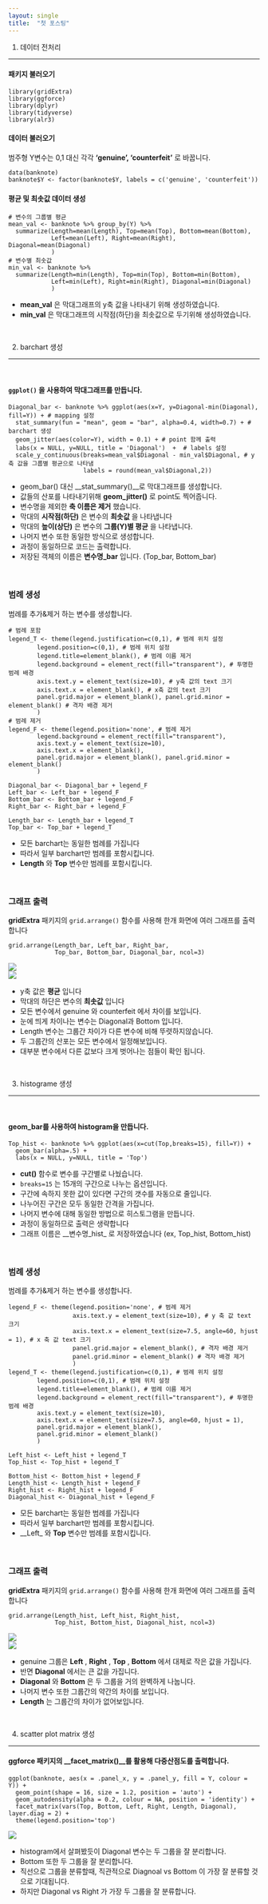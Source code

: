 ```yaml
---
layout: single
title:  "첫 포스팅"
---
```


1. 데이터 전처리
----------------

#### 패키지 불러오기

    library(gridExtra)
    library(ggforce)
    library(dplyr)
    library(tidyverse)
    library(alr3)

#### 데이터 불러오기

범주형 Y변수는 0,1 대신 각각 **‘genuine’, ‘counterfeit’** 로 바꿉니다.

    data(banknote)
    banknote$Y <- factor(banknote$Y, labels = c('genuine', 'counterfeit'))

#### 평균 및 최솟값 데이터 생성

    # 변수의 그룹별 평균
    mean_val <- banknote %>% group_by(Y) %>% 
      summarize(Length=mean(Length), Top=mean(Top), Bottom=mean(Bottom),
                Left=mean(Left), Right=mean(Right), Diagonal=mean(Diagonal)
                )
    # 변수별 최솟값
    min_val <- banknote %>% 
      summarize(Length=min(Length), Top=min(Top), Bottom=min(Bottom),
                Left=min(Left), Right=min(Right), Diagonal=min(Diagonal)
                )

-   **mean\_val** 은 막대그래프의 y축 값을 나타내기 위해 생성하였습니다.
-   **min\_val** 은 막대그래프의 시작점(하단)을 최솟값으로 두기위해
    생성하였습니다.

<br>

2. barchart 생성
----------------

<br>

#### `ggplot()` 을 사용하여 막대그래프를 만듭니다.

    Diagonal_bar <- banknote %>% ggplot(aes(x=Y, y=Diagonal-min(Diagonal), fill=Y)) + # mapping 설정
      stat_summary(fun = "mean", geom = "bar", alpha=0.4, width=0.7) + # barchart 생성
      geom_jitter(aes(color=Y), width = 0.1) + # point 함께 출력
      labs(x = NULL, y=NULL, title = 'Diagonal')  +  # labels 설정
      scale_y_continuous(breaks=mean_val$Diagonal - min_val$Diagonal, # y축 값을 그룹별 평균으로 나타냄
                         labels = round(mean_val$Diagonal,2))

-   geom\_bar() 대신 \_\_stat\_summary()\_\_로 막대그래프를 생성합니다.
-   값들의 산포를 나타내기위해 **geom\_jitter()** 로 point도 찍어줍니다.
-   변수명을 제외한 **축 이름은 제거** 했습니다.
-   막대의 **시작점(하단)** 은 변수의 **최솟값** 을 나타냅니다
-   막대의 **높이(상단)** 은 변수의 **그룹(Y)별 평균** 을 나타냅니다.
-   나머지 변수 또한 동일한 방식으로 생성합니다.
-   과정이 동일하므로 코드는 출력합니다.
-   저장된 객체의 이름은 **변수명\_bar** 입니다. (Top\_bar, Bottom\_bar)

<br>

### 범례 생성

범례를 추가&제거 하는 변수를 생성합니다.

    # 범례 포함
    legend_T <- theme(legend.justification=c(0,1), # 범례 위치 설정
            legend.position=c(0,1), # 범례 위치 설정
            legend.title=element_blank(), # 범례 이름 제거
            legend.background = element_rect(fill="transparent"), # 투명한 범례 배경
            axis.text.y = element_text(size=10), # y축 값의 text 크기
            axis.text.x = element_blank(), # x축 값의 text 크기
            panel.grid.major = element_blank(), panel.grid.minor = element_blank() # 격자 배경 제거
            )
    # 범례 제거
    legend_F <- theme(legend.position='none', # 범례 제거
            legend.background = element_rect(fill="transparent"),
            axis.text.y = element_text(size=10),
            axis.text.x = element_blank(),
            panel.grid.major = element_blank(), panel.grid.minor = element_blank()
            )

    Diagonal_bar <- Diagonal_bar + legend_F
    Left_bar <- Left_bar + legend_F
    Bottom_bar <- Bottom_bar + legend_F
    Right_bar <- Right_bar + legend_F

    Length_bar <- Length_bar + legend_T
    Top_bar <- Top_bar + legend_T

-   모든 barchart는 동일한 범례를 가집니다
-   따라서 일부 barchart만 범례를 포함시킵니다.
-   **Length** 와 **Top** 변수만 범례를 포함시킵니다.

<br>

### 그래프 출력

**gridExtra** 패키지의 `grid.arrange()` 함수를 사용해 한개 화면에 여러
그래프를 출력합니다

    grid.arrange(Length_bar, Left_bar, Right_bar, 
                 Top_bar, Bottom_bar, Diagonal_bar, ncol=3)

<img src="2021-01-27-rmdtest_files/figure-markdown_strict/unnamed-chunk-8-1.png" style="display: block; margin: auto auto auto 0;" /><img src="2021-01-27-rmdtest_files/figure-markdown_strict/unnamed-chunk-8-2.png" style="display: block; margin: auto auto auto 0;" />

-   y축 값은 **평균** 입니다
-   막대의 하단은 변수의 **최솟값** 입니다
-   모든 변수에서 genuine 와 counterfeit 에서 차이를 보입니다.
-   눈에 띄게 차이나는 변수는 Diagonal과 Bottom 입니다.
-   Length 변수는 그룹간 차이가 다른 변수에 비해 뚜렷하지않습니다.
-   두 그룹간의 산포는 모든 변수에서 일정해보입니다.
-   대부분 변수에서 다른 값보다 크게 벗어나는 점들이 확인 됩니다.

<br>

3. histograme 생성
------------------

<br>

#### geom\_bar를 사용하여 histogram을 만듭니다.

    Top_hist <- banknote %>% ggplot(aes(x=cut(Top,breaks=15), fill=Y)) + 
      geom_bar(alpha=.5) +
      labs(x = NULL, y=NULL, title = 'Top')

-   **cut()** 함수로 변수를 구간별로 나눴습니다.
-   `breaks=15` 는 15개의 구간으로 나누는 옵션입니다.
-   구간에 속하지 못한 값이 있다면 구간의 갯수를 자동으로 줄입니다.
-   나누어진 구간은 모두 동일한 간격을 가집니다.
-   나머지 변수에 대해 동일한 방법으로 히스토그램을 만듭니다.
-   과정이 동일하므로 출력은 생략합니다
-   그래프 이름은 \_\_변수명\_hist\_ 로 저장하였습니다 (ex, Top\_hist,
    Bottom\_hist)

<br>

### 범례 생성

범례를 추가&제거 하는 변수를 생성합니다.

    legend_F <- theme(legend.position='none', # 범례 제거
                      axis.text.y = element_text(size=10), # y 축 값 text 크기
                      axis.text.x = element_text(size=7.5, angle=60, hjust = 1), # x 축 값 text 크기
                      panel.grid.major = element_blank(), # 격자 배경 제거
                      panel.grid.minor = element_blank() # 격자 배경 제거
                      )
    legend_T <- theme(legend.justification=c(0,1), # 범례 위치 설정
            legend.position=c(0,1), # 범례 위치 설정
            legend.title=element_blank(), # 범례 이름 제거
            legend.background = element_rect(fill="transparent"), # 투명한 범례 배경
            axis.text.y = element_text(size=10),
            axis.text.x = element_text(size=7.5, angle=60, hjust = 1),
            panel.grid.major = element_blank(),
            panel.grid.minor = element_blank()
            )

    Left_hist <- Left_hist + legend_T
    Top_hist <- Top_hist + legend_T

    Bottom_hist <- Bottom_hist + legend_F
    Length_hist <- Length_hist + legend_F
    Right_hist <- Right_hist + legend_F
    Diagonal_hist <- Diagonal_hist + legend_F

-   모든 barchart는 동일한 범례를 가집니다
-   따라서 일부 barchart만 범례를 포함시킵니다.
-   \_\_Left\_ 와 **Top** 변수만 범례를 포함시킵니다.

<br>

### 그래프 출력

**gridExtra** 패키지의 `grid.arrange()` 함수를 사용해 한개 화면에 여러
그래프를 출력합니다

    grid.arrange(Length_hist, Left_hist, Right_hist, 
                 Top_hist, Bottom_hist, Diagonal_hist, ncol=3)

<img src="2021-01-27-rmdtest_files/figure-markdown_strict/unnamed-chunk-14-1.png" style="display: block; margin: auto auto auto 0;" /><img src="2021-01-27-rmdtest_files/figure-markdown_strict/unnamed-chunk-14-2.png" style="display: block; margin: auto auto auto 0;" />

-   genuine 그룹은 **Left** , **Right** , **Top** , **Bottom** 에서
    대체로 작은 값을 가집니다.
-   반면 **Diagonal** 에서는 큰 값을 가집니다.
-   **Diagonal** 와 **Bottom** 은 두 그룹을 거의 완벽하게 나눕니다.
-   나머지 변수 또한 그룹간의 약간의 차이를 보입니다.
-   **Length** 는 그룹간의 차이가 없어보입니다.

<br>

4. scatter plot matrix 생성
---------------------------

#### **ggforce** 패키지의 \_\_facet\_matrix()\_\_를 활용해 다중산점도를 출력합니다.

    ggplot(banknote, aes(x = .panel_x, y = .panel_y, fill = Y, colour = Y)) + 
      geom_point(shape = 16, size = 1.2, position = 'auto') + 
      geom_autodensity(alpha = 0.2, colour = NA, position = 'identity') + 
      facet_matrix(vars(Top, Bottom, Left, Right, Length, Diagonal), layer.diag = 2) +
      theme(legend.position='top')

<img src="2021-01-27-rmdtest_files/figure-markdown_strict/unnamed-chunk-16-1.png" style="display: block; margin: auto auto auto 0;" />

-   histogram에서 살펴봤듯이 Diagonal 변수는 두 그룹을 잘 분리합니다.
-   Bottom 또한 두 그룹을 잘 분리합니다.
-   직선으로 그룹을 분류할때, 직관적으로 Diagnoal vs Bottom 이 가장 잘
    분류할 것으로 기대됩니다.
-   하지만 Diagonal vs Right 가 가장 두 그룹을 잘 분류합니다.
